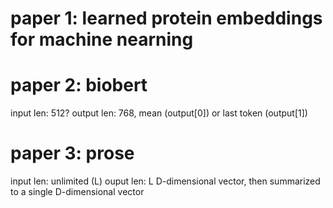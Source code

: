 # paper 1: learned protein embeddings for machine nearning



# paper 2: biobert
input len: 512?
output len: 768, mean (output[0]) or last token (output[1])

# paper 3: prose
input len: unlimited (L)
ouput len: L D-dimensional vector, then summarized to a single D-dimensional vector